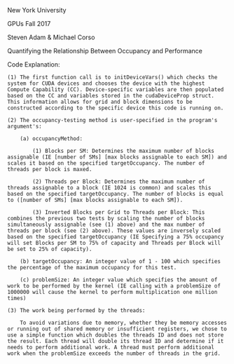 New York University

GPUs Fall 2017

Steven Adam & Michael Corso

Quantifying the Relationship Between Occupancy and Performance

Code Explanation:

	(1) The first function call is to initDeviceVars() which checks the system for CUDA devices and chooses the device with the highest Compute Capability (CC). Device-specific variables are then populated based on the CC and variables stored in the cudaDeviceProp struct. This information allows for grid and block dimensions to be constructed according to the specific device this code is running on. 

	(2) The occupancy-testing method is user-specified in the program's argument's:

		(a) occupancyMethod: 

			(1) Blocks per SM: Determines the maximum number of blocks assignable (IE [number of SMs] [max blocks assignable to each SM]) and scales it based on the specified targetOccupancy. The number of threads per block is maxed. 

			(2) Threads per Block: Determines the maximum number of threads assignable to a block (IE 1024 is common) and scales this based on the specified targetOccupancy. The number of blocks is equal to ([number of SMs] [max blocks assignable to each SM]). 

			(3) Inverted Blocks per Grid to Threads per Block: This combines the previous two tests by scaling the number of blocks simultaneously assignable (see (1) above) and the max number of threads per block (see (2) above). These values are inversely scaled based on the specified targetOccupancy (IE Specifying a 75% occupancy will set Blocks per SM to 75% of capacity and Threads per Block will be set to 25% of capacity). 

		(b) targetOccupancy: An integer value of 1 - 100 which specifies the percentage of the maximum occupancy for this test. 

		(c) problemSize: An integer value which specifies the amount of work to be performed by the kernel (IE calling with a problemSize of 1000000 will cause the kernel to perform multiplication one million times) 

	(3) The work being performed by the threads: 

		To avoid variations due to memory, whether they be memory accesses or running out of shared memory or insufficient registers, we chose to use a simple function which doubles the threads ID and does not store the result. Each thread will double its thread ID and determine if it needs to perform additional work. A thread must perform additional work when the problemSize exceeds the number of threads in the grid. 
